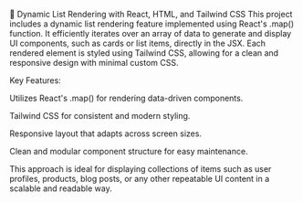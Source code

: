 
🔁 Dynamic List Rendering with React, HTML, and Tailwind CSS
This project includes a dynamic list rendering feature implemented using React's .map() function. It efficiently iterates over an array of data to generate and display UI components, such as cards or list items, directly in the JSX. Each rendered element is styled using Tailwind CSS, allowing for a clean and responsive design with minimal custom CSS.

Key Features:

Utilizes React's .map() for rendering data-driven components.

Tailwind CSS for consistent and modern styling.

Responsive layout that adapts across screen sizes.

Clean and modular component structure for easy maintenance.

This approach is ideal for displaying collections of items such as user profiles, products, blog posts, or any other repeatable UI content in a scalable and readable way.

